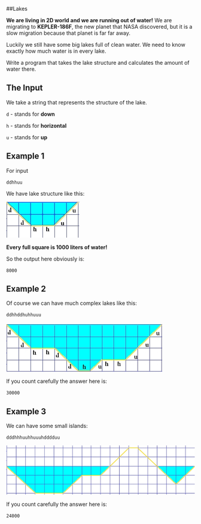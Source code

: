 ##Lakes

**We are  living in 2D world and we are running out of water!** We are migrating to **KEPLER-186F**, the new planet that NASA discovered, but it is a slow migration because that planet is far far away. 

Luckily we still have some big lakes full of clean water. We need to know exactly how much water is in every lake.

Write a program that takes the lake structure and calculates the amount of water there.

## The Input

We take a string that represents the structure of the lake.

``d`` - stands for **down**

``h`` - stands for **horizontal**

``u`` - stands for **up**

## Example 1

For input
```
ddhhuu
```

We have lake structure like this:

![Example One](example1.jpg)

**Every full square is 1000 liters of water!**

So the output here obviously is:

```
8000
```

## Example 2

Of course we can have much complex lakes like this:
```
ddhhddhuhhuuu
```

![Example Two](example2.jpg)

If you count carefully the answer here is:
```
30000
```

## Example 3

We can have some small islands:
```
dddhhhuuhhuuuhdddduu
```

![Example Two](example3.jpg)

If you count carefully the answer here is:
```
24000
```